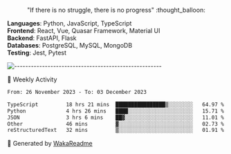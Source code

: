 <p align="center"> 
  "If there is no struggle, there is no progress" :thought_balloon:
</p>

<p align="left">
  <strong>Languages</strong>: Python, JavaScript, TypeScript<br>
  <strong>Frontend</strong>: React, Vue, Quasar Framework, Material UI<br>
  <strong>Backend</strong>: FastAPI, Flask<br>
  <strong>Databases</strong>: PostgreSQL, MySQL, MongoDB<br>
  <strong>Testing</strong>: Jest, Pytest<br>
</p>

![-----------------------------------------------------](https://raw.githubusercontent.com/andreasbm/readme/master/assets/lines/vintage.png)

🎯 Weekly Activity

<!--START_SECTION:waka-->

```txt
From: 26 November 2023 - To: 03 December 2023

TypeScript         18 hrs 21 mins  ████████████████▒░░░░░░░░   64.97 %
Python             4 hrs 26 mins   ████░░░░░░░░░░░░░░░░░░░░░   15.71 %
JSON               3 hrs 6 mins    ██▓░░░░░░░░░░░░░░░░░░░░░░   11.01 %
Other              46 mins         ▓░░░░░░░░░░░░░░░░░░░░░░░░   02.73 %
reStructuredText   32 mins         ▒░░░░░░░░░░░░░░░░░░░░░░░░   01.91 %
```

<!--END_SECTION:waka-->


🚀 Generated by [WakaReadme](https://github.com/athul/waka-readme)
